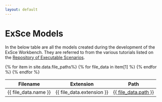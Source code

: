 ```yaml
---
layout: default
---
```


# ExSce Models

In the below table are all the models created during the development
of the ExSce Workbench. They are referred to from the various tutorials
listed on the
[Repository of Executable Scenarios](https://sesame-project.github.io/exsce/exsce-repo.html).

<table id="models" class="table table-striped" style="width:100%;white-space:nowrap;">
<thead>
<tr>
<th>Filename</th>
<th>Extension</th>
<th>Path</th>
<th style="display:none"></th>
</tr>
</thead>
<tbody>
{% for item in site.data.file_paths%}
{% for file_data in item[1] %}
<tr>
<td>
  {{ file_data.name }}
</td>
<td>
  {{ file_data.extension }}
</td>
<td>
  <a href="{{ file_data.path }}">{{ file_data.path }}</a>
</td>
<td style="display:none">
{{ item[0]  }}
</td>
</tr>
{% endfor %}
{% endfor %}
</tbody>
</table>

<script src="assets/js/jquery-3.5.1.min.js"></script>
<script src="assets/js/jquery.dataTables.min.js"></script>
<script src="assets/js/dataTables.bootstrap5.min.js"></script>
<script src="assets/js/dataTables.rowGroup.min.js"></script>
<script>
new DataTable('#models', {
  scrollX: true,
  order: [[2, 'asc']],
  rowGroup: {
    dataSrc: 3
  },
  pageLength: 25
});
</script>
